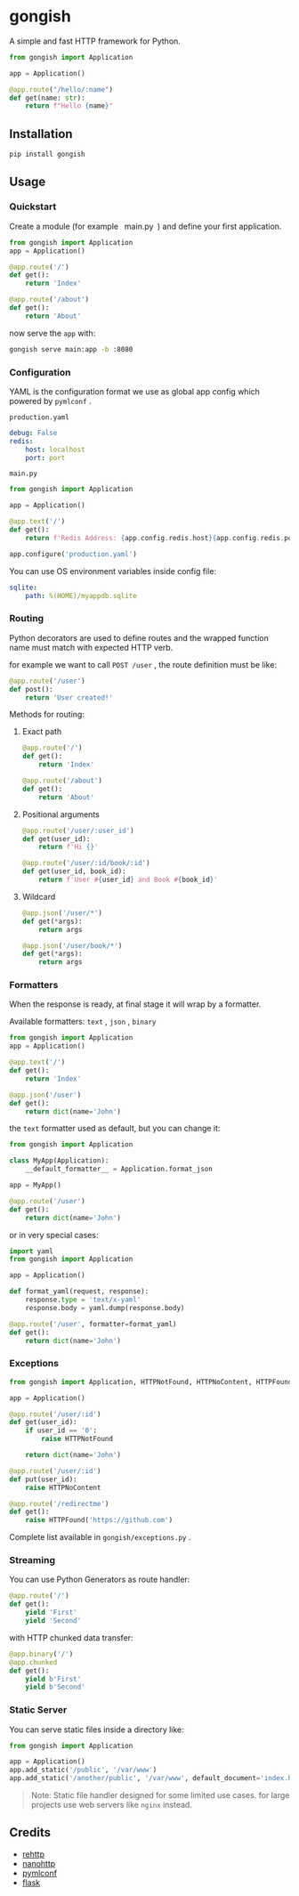 # gongish

A simple and fast HTTP framework for Python.

```python
from gongish import Application

app = Application()

@app.route("/hello/:name")
def get(name: str):
    return f"Hello {name}"

```

## Installation

```
pip install gongish
```

## Usage

### Quickstart

Create a module (for example ` `main.py` `) and define your first application.

```python
from gongish import Application
app = Application()

@app.route('/')
def get():
    return 'Index'

@app.route('/about')
def get():
    return 'About'
```

now serve the `app` with:

```bash
gongish serve main:app -b :8080
```

### Configuration

YAML is the configuration format we use as global app config which powered by
`pymlconf` .

 `production.yaml`

```yaml
debug: False
redis:
    host: localhost
    port: port
```

 `main.py`

```python
from gongish import Application

app = Application()

@app.text('/')
def get():
    return f'Redis Address: {app.config.redis.host}{app.config.redis.port}'

app.configure('production.yaml')
```

You can use OS environment variables inside config file:

```yaml
sqlite:
    path: %(HOME)/myappdb.sqlite
```

### Routing

Python decorators are used to define routes and the wrapped function name
must match with expected HTTP verb.

for example we want to call `POST /user` , the route definition must be like:

```python
@app.route('/user')
def post():
    return 'User created!'
```

Methods for routing:

1. Exact path

    ```python
    @app.route('/')
    def get():
        return 'Index'

    @app.route('/about')
    def get():
        return 'About'
    ```

2. Positional arguments

    ```python
    @app.route('/user/:user_id')
    def get(user_id):
        return f'Hi {}'

    @app.route('/user/:id/book/:id')
    def get(user_id, book_id):
        return f'User #{user_id} and Book #{book_id}'
    ```

3. Wildcard
    ```python
    @app.json('/user/*')
    def get(*args):
        return args

    @app.json('/user/book/*')
    def get(*args):
        return args
    ```

### Formatters

When the response is ready, at final stage it will wrap by a formatter.

Available formatters: `text` , `json` , `binary`

```python
from gongish import Application
app = Application()

@app.text('/')
def get():
    return 'Index'

@app.json('/user')
def get():
    return dict(name='John')
```

the `text` formatter used as default, but you can change it:

```python
from gongish import Application

class MyApp(Application):
    __default_formatter__ = Application.format_json

app = MyApp()

@app.route('/user')
def get():
    return dict(name='John')
```

or in very special cases:

```python
import yaml
from gongish import Application

app = Application()

def format_yaml(request, response):
    response.type = 'text/x-yaml'
    response.body = yaml.dump(response.body)

@app.route('/user', formatter=format_yaml)
def get():
    return dict(name='John')
```

### Exceptions

```python
from gongish import Application, HTTPNotFound, HTTPNoContent, HTTPFound

app = Application()

@app.route('/user/:id')
def get(user_id):
    if user_id == '0':
        raise HTTPNotFound

    return dict(name='John')

@app.route('/user/:id')
def put(user_id):
    raise HTTPNoContent

@app.route('/redirectme')
def get():
    raise HTTPFound('https://github.com')
```

Complete list available in `gongish/exceptions.py` .

### Streaming

You can use Python Generators as route handler:

```python
@app.route('/')
def get():
    yield 'First'
    yield 'Second'
```

with HTTP chunked data transfer:

```python
@app.binary('/')
@app.chunked
def get():
    yield b'First'
    yield b'Second'
```

### Static Server

You can serve static files inside a directory like:

```python
from gongish import Application

app = Application()
app.add_static('/public', '/var/www')
app.add_static('/another/public', '/var/www', default_document='index.html5')
```

> Note: Static file handler designed for some limited use cases. for large projects use web servers like `nginx` instead.


## Credits
- [rehttp](https://github.com/pylover/rehttp)
- [nanohttp](https://github.com/pylover/nanohttp)
- [pymlconf](https://github.com/pylover/pymlconf)
- [flask](https://github.com/pallets/flask)
